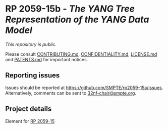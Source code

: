 # RP 2059-15b - _The YANG Tree Representation of the YANG Data Model_

_This repository is public._ 

Please consult [CONTRIBUTING.md](./CONTRIBUTING.md), [CONFIDENTIALITY.md](./CONFIDENTIALITY.md), [LICENSE.md](./LICENSE.md) and [PATENTS.md](./PATENTS.md) for important notices.

## Reporting issues

Issues should be reported at <https://github.com/SMPTE/rp2059-15a/issues>. Alternatively, comments can be sent to 32nf-chair@smpte.org.

## Project details

Element for [RP 2059-15](https://github.com/SMPTE/rp2059-15) 